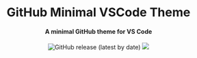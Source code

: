 <h1 align='center'> GitHub Minimal VSCode Theme</h1>
<h4 align='center'>A minimal GitHub theme for VS Code</h4>

<div align='center'>
  <img alt="GitHub release (latest by date)" src="https://img.shields.io/github/v/release/dominicegginton/github-minimal-vscode-theme">
  <img src='https://img.shields.io/badge/Code%20Style-standard-brightgreen.svg'>
</div>
